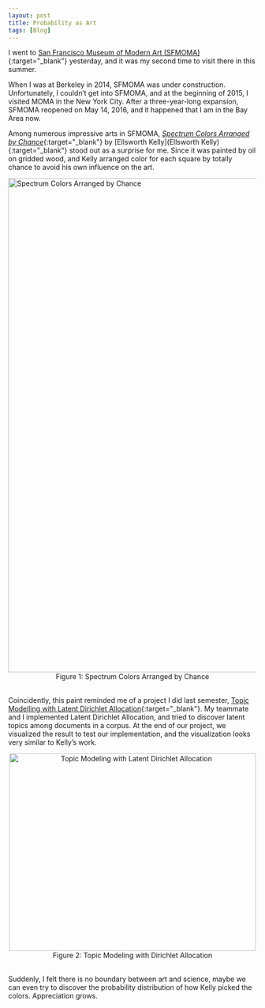 ```yaml
---
layout: post
title: Probability as Art
tags: [Blog]
---
```

I went to [San Francisco Museum of Modern Art (SFMOMA)](https://www.sfmoma.org/){:target="_blank"} yesterday, and it was my second time to visit there in this summer.

When I was at Berkeley in 2014, SFMOMA was under construction. Unfortunately, I couldn’t get into SFMOMA, and at the beginning of 2015, I visited MOMA in the New York City. After a three-year-long expansion, SFMOMA reopened on May 14, 2016, and it happened that I am in the Bay Area now.

Among numerous impressive arts in SFMOMA, [*Spectrum Colors Arranged by Chance*](https://www.sfmoma.org/artwork/99.352){:target="_blank"} by [Ellsworth Kelly](Ellsworth Kelly){:target="_blank"} stood out as a surprise for me. Since it was painted by oil on gridded wood, and Kelly arranged color for each square by totally chance to avoid his own influence on the art.


<img src="/gytcrt.github.io/public/img/SpectrumColors.png" alt="Spectrum Colors Arranged by Chance" style="width: 1000px;"/>
<center>Figure 1: Spectrum Colors Arranged by Chance </center><br>

Coincidently, this paint reminded me of a project I did last semester, [Topic Modelling with Latent Dirichlet Allocation](/gytcrt.github.io/_posts/2016-05-02-topic-modeling-with-latent-dirichlet-allocation.html){:target="_blank"}. My teammate and I implemented Latent Dirichlet Allocation, and tried to discover latent topics among documents in a corpus. At the end of our project, we visualized the result to test our implementation, and the visualization looks very similar to Kelly’s work.

<center><img src="/gytcrt.github.io/public/img/TopicModel.png" alt="Topic Modeling with Latent Dirichlet Allocation" style="width: 500px; height: 400px"/></center>
<center>Figure 2: Topic Modeling with Dirichlet Allocation </center><br>

Suddenly, I felt there is no boundary between art and science, maybe we can even try to discover the probability distribution of how Kelly picked the colors. Appreciation grows.
